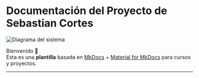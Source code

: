 # Documentación del Proyecto de Sebastian Cortes

![Diagrama del sistema](docs/recursos/imgs/SCG.jpeg) 

Bienvenido 👋  
Esta es una **plantilla** basada en [MkDocs](https://www.mkdocs.org/) + [Material for MkDocs](https://squidfunk.github.io/mkdocs-material/) para cursos y proyectos.

---
##
